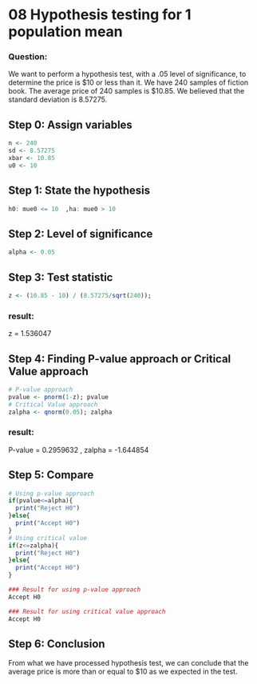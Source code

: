 
# 08 Hypothesis testing for 1 population mean 

### Question:
We want to perform a hypothesis test, with a .05 level of significance, to determine the price is $10 or less than it. We have 240 samples of fiction book. The average price of 240 samples is $10.85. We believed that the standard deviation is 8.57275.

## Step 0: Assign variables

```r
n <- 240
sd <- 8.57275
xbar <- 10.85
u0 <- 10 
```

## Step 1: State the hypothesis

```r 
h0: mue0 <= 10  ,ha: mue0 > 10
```

## Step 2: Level of significance

```r
alpha <- 0.05
```

## Step 3: Test statistic

```r 
z <- (10.85 - 10) / (8.57275/sqrt(240));
```
### result:
z = 1.536047

## Step 4: Finding P-value approach or Critical Value approach

```r 
# P-value approach
pvalue <- pnorm(1-z); pvalue
# Critical Value approach
zalpha <- qnorm(0.05); zalpha
```
### result:
P-value = 0.2959632 ,
zalpha = -1.644854

## Step 5: Compare

```r
# Using p-value approach
if(pvalue<=alpha){
  print("Reject H0")
}else{
  print("Accept H0")
}
# Using critical value
if(z<=zalpha){
  print("Reject H0")
}else{
  print("Accept H0")
}

### Result for using p-value approach
Accept H0

### Result for using critical value approach
Accept H0
```
## Step 6: Conclusion
From what we have processed hypothesis test, we can conclude that the average price is more than or equal to $10 as we expected in the test.

